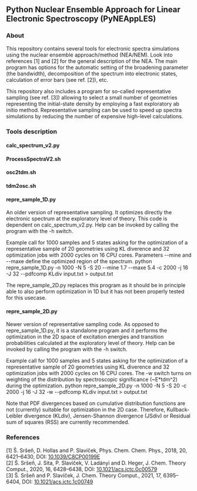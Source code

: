 ## Python Nuclear Ensemble Approach for Linear Electronic Spectroscopy (PyNEAppLES)

### About
This repository contains several tools for electronic spectra simulations using the nuclear ensemble approach/method (NEA/NEM). Look into references [1] and [2] for the general description of the NEA. The main program has options for the automatic setting of the broadening parameter (the bandwidth), decomposition of the spectrum into electronic states, calculation of error bars (see ref. [2]), etc.

This repository also includes a program for so-called representative sampling (see ref. [3]) allowing to select a small number of geometries representing the initial-state density by employing a fast exploratory ab initio method. Representative sampling can be used to speed up spectra simulations by reducing the number of expensive high-level calculations.

### Tools description

#### calc_spectrum_v2.py

#### ProcessSpectraV2.sh

#### osc2tdm.sh

#### tdm2osc.sh

#### repre_sample_1D.py

An older version of representative sampling. It optimizes directly the electronic spectrum at the exploratory level of theory. This code is dependent on calc_spectrum_v2.py. Help can be invoked by calling the program with the -h switch.

Example call for 1000 samples and 5 states asking for the optimization of a representative sample of 20 geometries using KL diverence and 32 optimization jobs with 2000 cycles on 16 CPU cores. Parameters --mine and --maxe define the optimized region of the spectrum.
python repre_sample_1D.py -n 1000 -N 5 -S 20 --mine 1.7 --maxe 5.4 -c 2000 -j 16 -J 32 --pdfcomp KLdiv input.txt > output.txt

The repre_sample_2D.py replaces this program as it should be in principle able to also perform optimization in 1D but it has not been properly tested for this usecase.

#### repre_sample_2D.py

Newer version of representative sampling code. As opposed to repre_sample_1D.py, it is a standalone program and it performs the optimization in the 2D space of excitation energies and transition probabilities calculated at the exploratory level of theory. Help can be invoked by calling the program with the -h switch.

Example call for 1000 samples and 5 states asking for the optimization of a representative sample of 20 geometries using KL diverence and 32 optimization jobs with 2000 cycles on 16 CPU cores. The -w switch turns on weighting of the distribution by spectroscopic significance (~E*tdm^2) during the optimization.
python repre_sample_2D.py -n 1000 -N 5 -S 20 -c 2000 -j 16 -J 32 -w --pdfcomp KLdiv input.txt > output.txt

Note that PDF divergences based on cumulative distribution functions are not (currently) suitable for optimization in the 2D case. Therefore, Kullback-Leibler divergence (KLdiv), Jensen-Shannon divergence (JSdiv) or Residual sum of squares (RSS) are currently recommended.

### References
[1] Š. Sršeň, D. Hollas and P. Slavíček, Phys. Chem. Chem. Phys., 2018, 20, 6421–6430, DOI: [10.1039/C8CP00199E](https://doi.org/10.1039/C8CP00199E)  
[2] Š. Sršeň, J. Sita, P. Slavíček, V. Ladányi and D. Heger, J. Chem. Theory Comput., 2020, 16, 6428–6438, DOI: [10.1021/acs.jctc.0c00579](https://doi.org/10.1021/acs.jctc.0c00579)  
[3] Š. Sršeň and P. Slavíček, J. Chem. Theory Comput., 2021, 17, 6395–6404, DOI: [10.1021/acs.jctc.1c00749](https://doi.org/10.1021/acs.jctc.1c00749)
